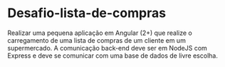 # Desafio-lista-de-compras
Realizar uma pequena aplicação em Angular (2+) que realize o carregamento de uma lista de compras de um cliente em um supermercado. A comunicação back-end deve ser em NodeJS com Express e deve se comunicar com uma base de dados de livre escolha.
